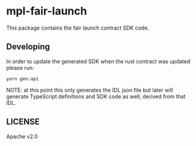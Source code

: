 # mpl-fair-launch

This package contains the fair launch contract SDK code.

## Developing

In order to update the generated SDK when the rust contract was updated please run:

```
yarn gen:api
```

NOTE: at this point this only generates the IDL json file but later will generate TypeScript
definitions and SDK code as well, derived from that IDL.

## LICENSE

Apache v2.0
